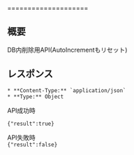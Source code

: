 ====================

概要
----

DB内削除用API(AutoIncrementもリセット)

レスポンス
----------

    * **Content-Type:** `application/json`
    * **Type:** Object

API成功時   

`{"result":true}`   


API失敗時   
`{"result":false}`   

